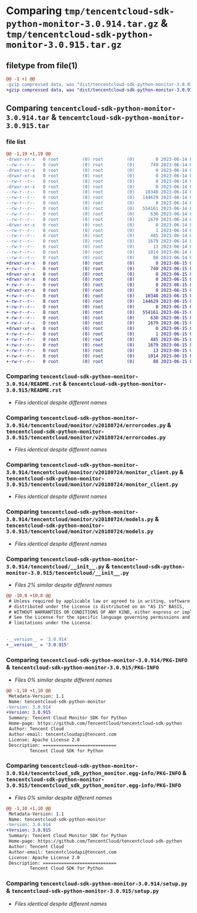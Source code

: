 # Comparing `tmp/tencentcloud-sdk-python-monitor-3.0.914.tar.gz` & `tmp/tencentcloud-sdk-python-monitor-3.0.915.tar.gz`

## filetype from file(1)

```diff
@@ -1 +1 @@
-gzip compressed data, was "dist/tencentcloud-sdk-python-monitor-3.0.914.tar", last modified: Wed Jun 14 00:30:23 2023, max compression
+gzip compressed data, was "dist/tencentcloud-sdk-python-monitor-3.0.915.tar", last modified: Thu Jun 15 00:29:39 2023, max compression
```

## Comparing `tencentcloud-sdk-python-monitor-3.0.914.tar` & `tencentcloud-sdk-python-monitor-3.0.915.tar`

### file list

```diff
@@ -1,19 +1,19 @@
-drwxr-xr-x   0 root         (0) root         (0)        0 2023-06-14 00:30:23.000000 tencentcloud-sdk-python-monitor-3.0.914/
--rw-r--r--   0 root         (0) root         (0)      749 2023-06-14 00:30:23.000000 tencentcloud-sdk-python-monitor-3.0.914/README.rst
-drwxr-xr-x   0 root         (0) root         (0)        0 2023-06-14 00:30:23.000000 tencentcloud-sdk-python-monitor-3.0.914/tencentcloud/
-drwxr-xr-x   0 root         (0) root         (0)        0 2023-06-14 00:30:23.000000 tencentcloud-sdk-python-monitor-3.0.914/tencentcloud/monitor/
--rw-r--r--   0 root         (0) root         (0)        0 2023-06-14 00:30:23.000000 tencentcloud-sdk-python-monitor-3.0.914/tencentcloud/monitor/__init__.py
-drwxr-xr-x   0 root         (0) root         (0)        0 2023-06-14 00:30:23.000000 tencentcloud-sdk-python-monitor-3.0.914/tencentcloud/monitor/v20180724/
--rw-r--r--   0 root         (0) root         (0)    10348 2023-06-14 00:30:23.000000 tencentcloud-sdk-python-monitor-3.0.914/tencentcloud/monitor/v20180724/errorcodes.py
--rw-r--r--   0 root         (0) root         (0)   144629 2023-06-14 00:30:23.000000 tencentcloud-sdk-python-monitor-3.0.914/tencentcloud/monitor/v20180724/monitor_client.py
--rw-r--r--   0 root         (0) root         (0)        0 2023-06-14 00:30:23.000000 tencentcloud-sdk-python-monitor-3.0.914/tencentcloud/monitor/v20180724/__init__.py
--rw-r--r--   0 root         (0) root         (0)   554161 2023-06-14 00:30:23.000000 tencentcloud-sdk-python-monitor-3.0.914/tencentcloud/monitor/v20180724/models.py
--rw-r--r--   0 root         (0) root         (0)      630 2023-06-14 00:30:23.000000 tencentcloud-sdk-python-monitor-3.0.914/tencentcloud/__init__.py
--rw-r--r--   0 root         (0) root         (0)     1679 2023-06-14 00:30:23.000000 tencentcloud-sdk-python-monitor-3.0.914/PKG-INFO
-drwxr-xr-x   0 root         (0) root         (0)        0 2023-06-14 00:30:23.000000 tencentcloud-sdk-python-monitor-3.0.914/tencentcloud_sdk_python_monitor.egg-info/
--rw-r--r--   0 root         (0) root         (0)        1 2023-06-14 00:30:23.000000 tencentcloud-sdk-python-monitor-3.0.914/tencentcloud_sdk_python_monitor.egg-info/dependency_links.txt
--rw-r--r--   0 root         (0) root         (0)      485 2023-06-14 00:30:23.000000 tencentcloud-sdk-python-monitor-3.0.914/tencentcloud_sdk_python_monitor.egg-info/SOURCES.txt
--rw-r--r--   0 root         (0) root         (0)     1679 2023-06-14 00:30:23.000000 tencentcloud-sdk-python-monitor-3.0.914/tencentcloud_sdk_python_monitor.egg-info/PKG-INFO
--rw-r--r--   0 root         (0) root         (0)       13 2023-06-14 00:30:23.000000 tencentcloud-sdk-python-monitor-3.0.914/tencentcloud_sdk_python_monitor.egg-info/top_level.txt
--rw-r--r--   0 root         (0) root         (0)     1014 2023-06-14 00:30:23.000000 tencentcloud-sdk-python-monitor-3.0.914/setup.py
--rw-r--r--   0 root         (0) root         (0)       88 2023-06-14 00:30:23.000000 tencentcloud-sdk-python-monitor-3.0.914/setup.cfg
+drwxr-xr-x   0 root         (0) root         (0)        0 2023-06-15 00:29:39.000000 tencentcloud-sdk-python-monitor-3.0.915/
+-rw-r--r--   0 root         (0) root         (0)      749 2023-06-15 00:29:39.000000 tencentcloud-sdk-python-monitor-3.0.915/README.rst
+drwxr-xr-x   0 root         (0) root         (0)        0 2023-06-15 00:29:39.000000 tencentcloud-sdk-python-monitor-3.0.915/tencentcloud/
+drwxr-xr-x   0 root         (0) root         (0)        0 2023-06-15 00:29:39.000000 tencentcloud-sdk-python-monitor-3.0.915/tencentcloud/monitor/
+-rw-r--r--   0 root         (0) root         (0)        0 2023-06-15 00:29:39.000000 tencentcloud-sdk-python-monitor-3.0.915/tencentcloud/monitor/__init__.py
+drwxr-xr-x   0 root         (0) root         (0)        0 2023-06-15 00:29:39.000000 tencentcloud-sdk-python-monitor-3.0.915/tencentcloud/monitor/v20180724/
+-rw-r--r--   0 root         (0) root         (0)    10348 2023-06-15 00:29:39.000000 tencentcloud-sdk-python-monitor-3.0.915/tencentcloud/monitor/v20180724/errorcodes.py
+-rw-r--r--   0 root         (0) root         (0)   144629 2023-06-15 00:29:39.000000 tencentcloud-sdk-python-monitor-3.0.915/tencentcloud/monitor/v20180724/monitor_client.py
+-rw-r--r--   0 root         (0) root         (0)        0 2023-06-15 00:29:39.000000 tencentcloud-sdk-python-monitor-3.0.915/tencentcloud/monitor/v20180724/__init__.py
+-rw-r--r--   0 root         (0) root         (0)   554161 2023-06-15 00:29:39.000000 tencentcloud-sdk-python-monitor-3.0.915/tencentcloud/monitor/v20180724/models.py
+-rw-r--r--   0 root         (0) root         (0)      630 2023-06-15 00:29:39.000000 tencentcloud-sdk-python-monitor-3.0.915/tencentcloud/__init__.py
+-rw-r--r--   0 root         (0) root         (0)     1679 2023-06-15 00:29:39.000000 tencentcloud-sdk-python-monitor-3.0.915/PKG-INFO
+drwxr-xr-x   0 root         (0) root         (0)        0 2023-06-15 00:29:39.000000 tencentcloud-sdk-python-monitor-3.0.915/tencentcloud_sdk_python_monitor.egg-info/
+-rw-r--r--   0 root         (0) root         (0)        1 2023-06-15 00:29:39.000000 tencentcloud-sdk-python-monitor-3.0.915/tencentcloud_sdk_python_monitor.egg-info/dependency_links.txt
+-rw-r--r--   0 root         (0) root         (0)      485 2023-06-15 00:29:39.000000 tencentcloud-sdk-python-monitor-3.0.915/tencentcloud_sdk_python_monitor.egg-info/SOURCES.txt
+-rw-r--r--   0 root         (0) root         (0)     1679 2023-06-15 00:29:39.000000 tencentcloud-sdk-python-monitor-3.0.915/tencentcloud_sdk_python_monitor.egg-info/PKG-INFO
+-rw-r--r--   0 root         (0) root         (0)       13 2023-06-15 00:29:39.000000 tencentcloud-sdk-python-monitor-3.0.915/tencentcloud_sdk_python_monitor.egg-info/top_level.txt
+-rw-r--r--   0 root         (0) root         (0)     1014 2023-06-15 00:29:39.000000 tencentcloud-sdk-python-monitor-3.0.915/setup.py
+-rw-r--r--   0 root         (0) root         (0)       88 2023-06-15 00:29:39.000000 tencentcloud-sdk-python-monitor-3.0.915/setup.cfg
```

### Comparing `tencentcloud-sdk-python-monitor-3.0.914/README.rst` & `tencentcloud-sdk-python-monitor-3.0.915/README.rst`

 * *Files identical despite different names*

### Comparing `tencentcloud-sdk-python-monitor-3.0.914/tencentcloud/monitor/v20180724/errorcodes.py` & `tencentcloud-sdk-python-monitor-3.0.915/tencentcloud/monitor/v20180724/errorcodes.py`

 * *Files identical despite different names*

### Comparing `tencentcloud-sdk-python-monitor-3.0.914/tencentcloud/monitor/v20180724/monitor_client.py` & `tencentcloud-sdk-python-monitor-3.0.915/tencentcloud/monitor/v20180724/monitor_client.py`

 * *Files identical despite different names*

### Comparing `tencentcloud-sdk-python-monitor-3.0.914/tencentcloud/monitor/v20180724/models.py` & `tencentcloud-sdk-python-monitor-3.0.915/tencentcloud/monitor/v20180724/models.py`

 * *Files identical despite different names*

### Comparing `tencentcloud-sdk-python-monitor-3.0.914/tencentcloud/__init__.py` & `tencentcloud-sdk-python-monitor-3.0.915/tencentcloud/__init__.py`

 * *Files 2% similar despite different names*

```diff
@@ -10,8 +10,8 @@
 # Unless required by applicable law or agreed to in writing, software
 # distributed under the License is distributed on an "AS IS" BASIS,
 # WITHOUT WARRANTIES OR CONDITIONS OF ANY KIND, either express or implied.
 # See the License for the specific language governing permissions and
 # limitations under the License.
 
 
-__version__ = '3.0.914'
+__version__ = '3.0.915'
```

### Comparing `tencentcloud-sdk-python-monitor-3.0.914/PKG-INFO` & `tencentcloud-sdk-python-monitor-3.0.915/PKG-INFO`

 * *Files 0% similar despite different names*

```diff
@@ -1,10 +1,10 @@
 Metadata-Version: 1.1
 Name: tencentcloud-sdk-python-monitor
-Version: 3.0.914
+Version: 3.0.915
 Summary: Tencent Cloud Monitor SDK for Python
 Home-page: https://github.com/TencentCloud/tencentcloud-sdk-python
 Author: Tencent Cloud
 Author-email: tencentcloudapi@tencent.com
 License: Apache License 2.0
 Description: ============================
         Tencent Cloud SDK for Python
```

### Comparing `tencentcloud-sdk-python-monitor-3.0.914/tencentcloud_sdk_python_monitor.egg-info/PKG-INFO` & `tencentcloud-sdk-python-monitor-3.0.915/tencentcloud_sdk_python_monitor.egg-info/PKG-INFO`

 * *Files 0% similar despite different names*

```diff
@@ -1,10 +1,10 @@
 Metadata-Version: 1.1
 Name: tencentcloud-sdk-python-monitor
-Version: 3.0.914
+Version: 3.0.915
 Summary: Tencent Cloud Monitor SDK for Python
 Home-page: https://github.com/TencentCloud/tencentcloud-sdk-python
 Author: Tencent Cloud
 Author-email: tencentcloudapi@tencent.com
 License: Apache License 2.0
 Description: ============================
         Tencent Cloud SDK for Python
```

### Comparing `tencentcloud-sdk-python-monitor-3.0.914/setup.py` & `tencentcloud-sdk-python-monitor-3.0.915/setup.py`

 * *Files identical despite different names*

